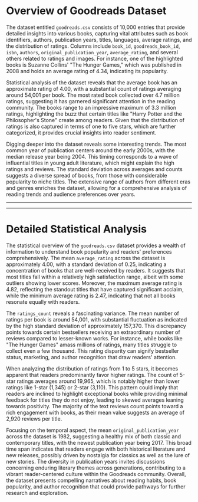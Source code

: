 # Overview of Goodreads Dataset

The dataset entitled `goodreads.csv` consists of 10,000 entries that provide detailed insights into various books, capturing vital attributes such as book identifiers, authors, publication years, titles, languages, average ratings, and the distribution of ratings. Columns include `book_id`, `goodreads_book_id`, `isbn`, `authors`, `original_publication_year`, `average_rating`, and several others related to ratings and images. For instance, one of the highlighted books is Suzanne Collins' "The Hunger Games," which was published in 2008 and holds an average rating of 4.34, indicating its popularity. 

Statistical analysis of the dataset reveals that the average book has an approximate rating of 4.00, with a substantial count of ratings averaging around 54,001 per book. The most rated book collected over 4.7 million ratings, suggesting it has garnered significant attention in the reading community. The books range to an impressive maximum of 3.3 million ratings, highlighting the buzz that certain titles like "Harry Potter and the Philosopher's Stone" create among readers. Given that the distribution of ratings is also captured in terms of one to five stars, which are further categorized, it provides crucial insights into reader sentiment.

Digging deeper into the dataset reveals some interesting trends. The most common year of publication centers around the early 2000s, with the median release year being 2004. This timing corresponds to a wave of influential titles in young adult literature, which might explain the high ratings and reviews. The standard deviation across averages and counts suggests a diverse spread of books, from those with considerable popularity to niche titles. The extensive range of authors from different eras and genres enriches the dataset, allowing for a comprehensive analysis of reading trends and audience preferences over years. 

---

---

# Detailed Statistical Analysis

The statistical overview of the `goodreads.csv` dataset provides a wealth of information to understand book popularity and readers' preferences comprehensively. The mean `average_rating` across the dataset is approximately 4.00, with a standard deviation of 0.25, indicating a concentration of books that are well-received by readers. It suggests that most titles fall within a relatively high satisfaction range, albeit with some outliers showing lower scores. Moreover, the maximum average rating is 4.82, reflecting the standout titles that have captured significant acclaim, while the minimum average rating is 2.47, indicating that not all books resonate equally with readers.

The `ratings_count` reveals a fascinating variance. The mean number of ratings per book is around 54,001, with substantial fluctuation as indicated by the high standard deviation of approximately 157,370. This discrepancy points towards certain bestsellers receiving an extraordinary number of reviews compared to lesser-known works. For instance, while books like "The Hunger Games" amass millions of ratings, many titles struggle to collect even a few thousand. This rating disparity can signify bestseller status, marketing, and author recognition that draw readers' attention.

When analyzing the distribution of ratings from 1 to 5 stars, it becomes apparent that readers predominantly favor higher ratings. The count of 5-star ratings averages around 19,965, which is notably higher than lower ratings like 1-star (1,345) or 2-star (3,110). This pattern could imply that readers are inclined to highlight exceptional books while providing minimal feedback for titles they do not enjoy, leading to skewed averages leaning towards positivity. The majority of the text reviews count points toward a rich engagement with books, as their mean value suggests an average of 2,920 reviews per title.

Focusing on the temporal aspect, the mean `original_publication_year` across the dataset is 1982, suggesting a healthy mix of both classic and contemporary titles, with the newest publication year being 2017. This broad time span indicates that readers engage with both historical literature and new releases, possibly driven by nostalgia for classics as well as the lure of new stories. The diversity in publication years invites discussions concerning enduring literary themes across generations, contributing to a vibrant reader-centered culture within the Goodreads community. Overall, the dataset presents compelling narratives about reading habits, book popularity, and author recognition that could provide pathways for further research and exploration.